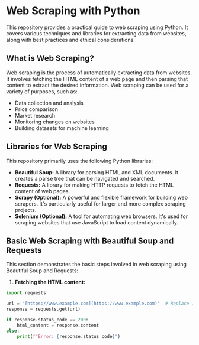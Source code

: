 # Web Scraping with Python

This repository provides a practical guide to web scraping using Python. It covers various techniques and libraries for extracting data from websites, along with best practices and ethical considerations.

## What is Web Scraping?

Web scraping is the process of automatically extracting data from websites. It involves fetching the HTML content of a web page and then parsing that content to extract the desired information.  Web scraping can be used for a variety of purposes, such as:

* Data collection and analysis
* Price comparison
* Market research
* Monitoring changes on websites
* Building datasets for machine learning

## Libraries for Web Scraping

This repository primarily uses the following Python libraries:

* **Beautiful Soup:** A library for parsing HTML and XML documents. It creates a parse tree that can be navigated and searched.
* **Requests:** A library for making HTTP requests to fetch the HTML content of web pages.
* **Scrapy (Optional):** A powerful and flexible framework for building web scrapers.  It's particularly useful for larger and more complex scraping projects.
* **Selenium (Optional):** A tool for automating web browsers.  It's used for scraping websites that use JavaScript to load content dynamically.

## Basic Web Scraping with Beautiful Soup and Requests

This section demonstrates the basic steps involved in web scraping using Beautiful Soup and Requests:

1. **Fetching the HTML content:**

```python
import requests

url = "[https://www.example.com](https://www.example.com)"  # Replace with the target URL
response = requests.get(url)

if response.status_code == 200:
    html_content = response.content
else:
    print(f"Error: {response.status_code}")
